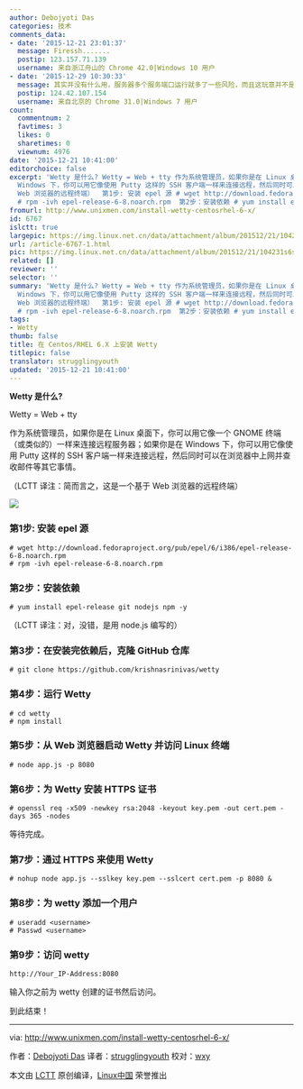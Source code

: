 ```yaml
---
author: Debojyoti Das
categories: 技术
comments_data:
- date: '2015-12-21 23:01:37'
  message: Firessh.......
  postip: 123.157.71.139
  username: 来自浙江舟山的 Chrome 42.0|Windows 10 用户
- date: '2015-12-29 10:30:33'
  message: 其实并没有什么用，服务器多个服务端口运行就多了一些风险，而且这玩意并不是必要的。
  postip: 124.42.107.154
  username: 来自北京的 Chrome 31.0|Windows 7 用户
count:
  commentnum: 2
  favtimes: 3
  likes: 0
  sharetimes: 0
  viewnum: 4976
date: '2015-12-21 10:41:00'
editorchoice: false
excerpt: 'Wetty 是什么? Wetty = Web + tty 作为系统管理员，如果你是在 Linux 桌面下，你可以用它像一个 GNOME 终端（或类似的）一样来连接远程服务器；如果你是在
  Windows 下，你可以用它像使用 Putty 这样的 SSH 客户端一样来连接远程，然后同时可以在浏览器中上网并查收邮件等其它事情。 （LCTT 译注：简而言之，这是一个基于
  Web 浏览器的远程终端）  第1步: 安装 epel 源 # wget http://download.fedoraproject.org/pub/epel/6/i386/epel-release-6-8.noarch.rpm
  # rpm -ivh epel-release-6-8.noarch.rpm  第2步：安装依赖 # yum install epe'
fromurl: http://www.unixmen.com/install-wetty-centosrhel-6-x/
id: 6767
islctt: true
largepic: https://img.linux.net.cn/data/attachment/album/201512/21/104231s6sahu2atatghuu4.png
url: /article-6767-1.html
pic: https://img.linux.net.cn/data/attachment/album/201512/21/104231s6sahu2atatghuu4.png.thumb.jpg
related: []
reviewer: ''
selector: ''
summary: 'Wetty 是什么? Wetty = Web + tty 作为系统管理员，如果你是在 Linux 桌面下，你可以用它像一个 GNOME 终端（或类似的）一样来连接远程服务器；如果你是在
  Windows 下，你可以用它像使用 Putty 这样的 SSH 客户端一样来连接远程，然后同时可以在浏览器中上网并查收邮件等其它事情。 （LCTT 译注：简而言之，这是一个基于
  Web 浏览器的远程终端）  第1步: 安装 epel 源 # wget http://download.fedoraproject.org/pub/epel/6/i386/epel-release-6-8.noarch.rpm
  # rpm -ivh epel-release-6-8.noarch.rpm  第2步：安装依赖 # yum install epe'
tags:
- Wetty
thumb: false
title: 在 Centos/RHEL 6.X 上安装 Wetty
titlepic: false
translator: strugglingyouth
updated: '2015-12-21 10:41:00'
---
```


**Wetty 是什么?**


Wetty = Web + tty


作为系统管理员，如果你是在 Linux 桌面下，你可以用它像一个 GNOME 终端（或类似的）一样来连接远程服务器；如果你是在 Windows 下，你可以用它像使用 Putty 这样的 SSH 客户端一样来连接远程，然后同时可以在浏览器中上网并查收邮件等其它事情。


（LCTT 译注：简而言之，这是一个基于 Web 浏览器的远程终端）


![](/data/attachment/album/201512/21/104231s6sahu2atatghuu4.png)


### 第1步: 安装 epel 源



```
# wget http://download.fedoraproject.org/pub/epel/6/i386/epel-release-6-8.noarch.rpm
# rpm -ivh epel-release-6-8.noarch.rpm

```

### 第2步：安装依赖



```
# yum install epel-release git nodejs npm -y

```

（LCTT 译注：对，没错，是用 node.js 编写的）


### 第3步：在安装完依赖后，克隆 GitHub 仓库



```
# git clone https://github.com/krishnasrinivas/wetty

```

### 第4步：运行 Wetty



```
# cd wetty
# npm install

```

### 第5步：从 Web 浏览器启动 Wetty 并访问 Linux 终端



```
# node app.js -p 8080

```

### 第6步：为 Wetty 安装 HTTPS 证书



```
# openssl req -x509 -newkey rsa:2048 -keyout key.pem -out cert.pem -days 365 -nodes 

```

等待完成。


### 第7步：通过 HTTPS 来使用 Wetty



```
# nohup node app.js --sslkey key.pem --sslcert cert.pem -p 8080 &

```

### 第8步：为 wetty 添加一个用户



```
# useradd <username>
# Passwd <username>

```

### 第9步：访问 wetty



```
http://Your_IP-Address:8080

```

输入你之前为 wetty 创建的证书然后访问。


到此结束！




---


via: <http://www.unixmen.com/install-wetty-centosrhel-6-x/>


作者：[Debojyoti Das](http://www.unixmen.com/author/debjyoti/) 译者：[strugglingyouth](https://github.com/strugglingyouth) 校对：[wxy](https://github.com/wxy)


本文由 [LCTT](https://github.com/LCTT/TranslateProject) 原创编译，[Linux中国](https://linux.cn/) 荣誉推出